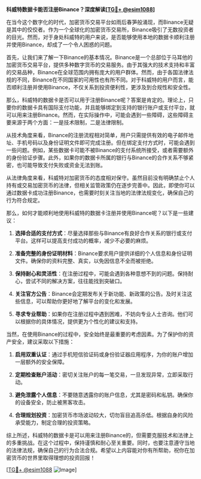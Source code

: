**科威特数据卡能否注册Binance？深度解读[[TG💪+ @esim1088](https://t.me/s/esim1088)]**

在当今这个数字化的时代，加密货币交易平台如雨后春笋般涌现，而Binance无疑是其中的佼佼者。作为一个全球化的加密货币交易所，Binance吸引了无数投资者的目光。然而，对于身处科威特的用户来说，是否能够使用本地的数据卡顺利注册并使用Binance，却成了一个令人困惑的问题。

首先，让我们来了解一下Binance的基本情况。Binance是一个总部位于马耳他的加密货币交易平台，提供多种数字货币的交易服务。由于其强大的技术支持和丰富的交易品种，Binance在全球范围内拥有庞大的用户群体。然而，由于各国法律法规的不同，Binance在不同国家的可用性也有所不同。对于科威特的用户而言，能否顺利注册并使用Binance，不仅关系到投资便利性，更涉及到合规性和安全性。

那么，科威特的数据卡是否可以用于注册Binance呢？答案是肯定的。理论上，只要你的数据卡具有国际支付功能，并且能够绑定到支持的银行账户或支付平台，就可以用来注册Binance。然而，在实际操作中，可能会遇到一些障碍，这些障碍主要来源于两个方面：一是技术限制，二是法律限制。

从技术角度来看，Binance的注册流程相对简单，用户只需提供有效的电子邮件地址、手机号码以及身份证明文件即可完成注册。但在绑定支付方式时，可能会遇到一些问题。例如，某些数据卡可能不被Binance的支付系统所接受，或者需要额外的身份验证步骤。此外，如果你的数据卡所属的银行与Binance的合作关系不够紧密，也可能导致支付失败或资金无法到账。

从法律角度来看，科威特对加密货币的态度相对保守。虽然目前没有明确禁止个人持有或交易加密货币的法律，但相关监管政策仍在逐步完善中。因此，即使你可以通过数据卡成功注册Binance，也需要时刻关注当地的法律法规变化，确保自己的行为符合规定。

那么，如何才能顺利地使用科威特的数据卡注册并使用Binance呢？以下是一些建议：

1. **选择合适的支付方式**：尽量选择那些与Binance有良好合作关系的银行或支付平台。这样可以提高支付成功的概率，减少不必要的麻烦。

2. **准备完整的身份证明材料**：Binance要求用户提供详细的个人信息和身份证明文件。确保你的资料完整、真实，以免因信息不全而被拒绝。

3. **保持耐心和灵活性**：在注册过程中，可能会遇到各种意想不到的问题。保持耐心，尝试不同的解决方案，往往能找到突破口。

4. **关注官方公告**：Binance会定期发布关于新功能、新政策的公告。及时关注这些信息，可以帮助你更好地了解平台的变化和发展。

5. **寻求专业帮助**：如果你在注册过程中遇到困难，不妨向专业人士咨询。他们可以根据你的具体情况，提供更为个性化的建议和支持。

当然，在使用Binance的过程中，安全始终是最重要的考虑因素。为了保护你的资产安全，建议采取以下措施：

1. **启用双重认证**：通过手机短信验证码或身份验证器应用程序，为你的账户增加一层额外的安全保障。

2. **定期检查账户活动**：密切关注账户的每一笔交易，一旦发现异常，立即采取行动。

3. **避免泄露个人信息**：不要随意透露你的账户信息，尤其是密码和私钥。确保你的设备安全，防止被黑客攻击。

4. **合理规划投资**：加密货币市场波动较大，切勿盲目追高杀低。根据自身的风险承受能力，制定合理的投资策略。

综上所述，科威特的数据卡是可以用来注册Binance的，但需要克服技术和法律上的多重挑战。在这个过程中，保持谨慎和耐心至关重要。同时，也要注意遵守当地的法律法规，确保自己的行为合法合规。希望以上内容能对你有所帮助，祝你在加密货币的世界里取得理想的投资回报！

[[TG💪+ @esim1088](https://t.me/s/esim1088) ![Image](https://i.postimg.cc/4NQfJmqS/Snipaste-2025-05-13-00-14-12.png)]